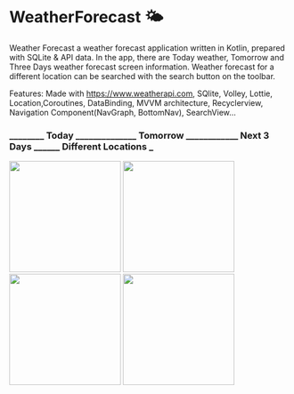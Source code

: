 # WeatherForecast 🌤️

Weather Forecast a weather forecast application written in Kotlin, prepared with SQLite & API data. In the app, there are Today 
weather, Tomorrow and Three Days weather forecast screen information. Weather forecast for a different location can be searched with 
the search button on the toolbar.

Features:
Made with https://www.weatherapi.com, SQlite, Volley, Lottie, Location,Coroutines, DataBinding, MVVM architecture, Recyclerview, Navigation 
Component(NavGraph, BottomNav), SearchView...

### ________ Today ______________ Tomorrow ____________ Next 3 Days ______ Different Locations _


<img width="200" src="https://github.com/busramacak/WeatherForecast/assets/115944594/e73a795d-872b-4325-b644-82fb97cae1b9" />
<img width="200" src="https://github.com/busramacak/WeatherForecast/assets/115944594/a072cf5e-8fe5-4acd-a54c-5b4e19373f94" />
<img width="200" src="https://github.com/busramacak/WeatherForecast/assets/115944594/39a86a07-0aeb-48bb-afdd-4c2f69329b53" />
<img width="200" src="https://github.com/busramacak/WeatherForecast/assets/115944594/7676dff5-7a9b-49cc-903f-a92d07201c57" />

